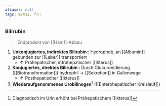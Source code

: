 ```yaml
---
aliases: null
tags: m/m12, f/💩
---
```

### Bilirubin
> Endprodukt von [[Häm]]-Abbau
1. **Unkonjugiertes, indirektes Bilirubin**:: Hydrophob, an [[Albumin]] gebunden zur [[Leber]] transportiert
	- **↑** Prähepatischer, intrahepatischer [[Ikterus]]
2. **Konjugiertes, direktes Bilirubin**:: Durch Glucuronidierung ([[Biotransformation]]) hydrophil → [[Sekretion]] in Gallenwege
	- **↑** Posthepatischer [[Ikterus]]
3. **Wiederaufgenommenes Urobilinogen**[^1] ([[Enterohepatischer Kreislauf]])


[^1]: Diagnostisch im Urin erhöht bei Prähepatischem [[Ikterus]]